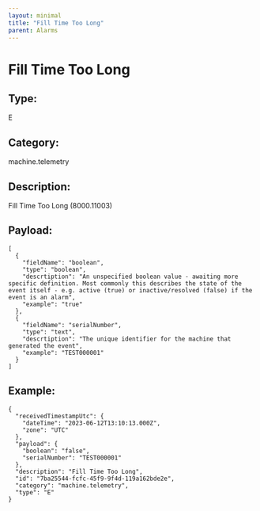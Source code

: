 ```yaml
---
layout: minimal
title: "Fill Time Too Long"
parent: Alarms
---
```


# Fill Time Too Long

## Type:

E

## Category:

machine.telemetry

## Description: 

Fill Time Too Long (8000.11003)

## Payload:

```
[
  {
    "fieldName": "boolean",
    "type": "boolean",
    "descrtiption": "An unspecified boolean value - awaiting more specific definition. Most commonly this describes the state of the event itself - e.g. active (true) or inactive/resolved (false) if the event is an alarm",
    "example": "true"
  },
  {
    "fieldName": "serialNumber",
    "type": "text",
    "descrtiption": "The unique identifier for the machine that generated the event",
    "example": "TEST000001"
  }
]
```

## Example:

```
{
  "receivedTimestampUtc": {
    "dateTime": "2023-06-12T13:10:13.000Z",
    "zone": "UTC"
  },
  "payload": {
    "boolean": "false",
    "serialNumber": "TEST000001"
  },
  "description": "Fill Time Too Long",
  "id": "7ba25544-fcfc-45f9-9f4d-119a162bde2e",
  "category": "machine.telemetry",
  "type": "E"
}
```
